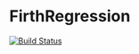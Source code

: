 # FirthRegression

[![Build Status](https://travis-ci.org/simonster/FirthRegression.jl.svg?branch=master)](https://travis-ci.org/simonster/FirthRegression.jl)
